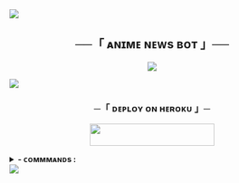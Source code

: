 <img src="https://user-images.githubusercontent.com/73097560/115834477-dbab4500-a447-11eb-908a-139a6edaec5c.gif">
<h2 align="center">
    ──「 ᴀɴɪᴍᴇ ɴᴇᴡs ʙᴏᴛ 」──
</h2>

<p align="center">
  <img src="https://i.ibb.co/5XJ0LPtf/photo-2025-08-09-20-57-40-7536954231886970884.jpg">
</p>

<img src="https://user-images.githubusercontent.com/73097560/115834477-dbab4500-a447-11eb-908a-139a6edaec5c.gif">

<h3 align="center">
    ─「 ᴅᴇᴩʟᴏʏ ᴏɴ ʜᴇʀᴏᴋᴜ 」─
</h3>

<p align="center"><a href="https://dashboard.heroku.com/new?template=https://github.com/FraxxShadow/HexaSuperRenamer"> <img src="https://img.shields.io/badge/Deploy%20On%20Heroku-black?style=for-the-badge&logo=heroku" width="220" height="38.45"/></a></p>

<details><summary><b> - ᴄᴏᴍᴍᴍᴀɴᴅs :</summary>
  
## ᴄᴏᴍᴍᴍᴀɴᴅs
```
start - Sᴛᴀʀᴛ ᴛʜᴇ ʙᴏᴛ
help - Sʜᴏᴡ ᴛʜɪs ʜᴇʟᴘ ᴍᴇssᴀɢᴇ
status - Cʜᴇᴄᴋ ʙᴏᴛ sᴛᴀᴛᴜs
settings - Bᴏᴛ sᴇᴛᴛɪɴɢs ᴘᴀɴᴇʟ
setstartpic - Sᴇᴛ sᴛᴀʀᴛ ᴘɪᴄᴛᴜʀᴇ
setschedule - Sᴇᴛ ᴀᴜᴛᴏ-ғᴇᴛᴄʜ sᴄʜᴇᴅᴜʟᴇ
stats - Sʜᴏᴡ ʙᴏᴛ sᴛᴀᴛɪsᴛɪᴄs
broadcast - Bʀᴏᴀᴅᴄᴀsᴛ ᴍᴇssᴀɢᴇ ᴛᴏ ᴀʟʟ ᴜsᴇʀs
ping - Cʜᴇᴄᴋ ʙᴏᴛ ʀᴇsᴘᴏɴsᴇ ᴛɪᴍᴇ
setmanga - Mᴀᴘ ᴍᴀɴɢᴀ ᴛᴏ ᴄʜᴀɴɴᴇʟ
delmanga - Rᴇᴍᴏᴠᴇ ᴍᴀɴɢᴀ ᴍᴀᴘᴘɪɴɢ
delallmanga - Rᴇᴍᴏᴠᴇ ᴀʟʟ ᴍᴀɴɢᴀ ᴍᴀᴘᴘɪɴɢ
listmangas - Lɪsᴛ ᴍᴀɴɢᴀ ᴄʜᴀɴɴᴇʟs
setmangabanner - Sᴇᴛ ᴍᴀɴɢᴀ ʙᴀɴɴᴇʀ
viewmangabanner - Vɪᴇᴡ ᴍᴀɴɢᴀ ʙᴀɴɴᴇʀ
delmangabanner - Rᴇᴍᴏᴠᴇ ᴍᴀɴɢᴀ ʙᴀɴɴᴇʀ
delallmangabanner - Rᴇᴍᴏᴠᴇ ᴀʟʟ ᴍᴀɴɢᴀ ʙᴀɴɴᴇʀ
listmangabanners - Lɪsᴛ ᴀʟʟ ᴍᴀɴɢᴀ ʙᴀɴɴᴇʀs
addanime - Mᴀᴘ ᴀɴɪᴍᴇ ᴛᴏ ᴄʜᴀɴɴᴇʟ
delanime - Rᴇᴍᴏᴠᴇ ᴀɴɪᴍᴇ ᴍᴀᴘᴘɪɴɢ
delallanimes - Rᴇᴍᴏᴠᴇ ᴀʟʟ ᴀɴɪᴍᴇ ᴍᴀᴘᴘɪɴɢ
listanimes - Lɪsᴛ ᴀɴɪᴍᴇ ᴄʜᴀɴɴᴇʟs
setbanner - Sᴇᴛ ᴀɴɪᴍᴇ ʙᴀɴɴᴇʀ
viewbanner - Vɪᴇᴡ ᴀɴɪᴍᴇ ʙᴀɴɴᴇʀ
delbanner - Rᴇᴍᴏᴠᴇ ᴀɴɪᴍᴇ ʙᴀɴɴᴇʀ
delallbanners - Rᴇᴍᴏᴠᴇ ᴀʟʟ ᴀɴɪᴍᴇ ʙᴀɴɴᴇʀ
listbanners - Lɪsᴛ ᴀɴɪᴍᴇ ʙᴀɴɴᴇʀs
addfsub - Aᴅᴅ ғᴏʀᴄᴇ sᴜʙ ᴄʜᴀɴɴᴇʟ
delfsub - Rᴇᴍᴏᴠᴇ ғᴏʀᴄᴇ sᴜʙ ᴄʜᴀɴɴᴇʟ
listfsubs - Lɪsᴛ ғᴏʀᴄᴇ sᴜʙ ᴄʜᴀɴɴᴇʟs
addadmin - Aᴅᴅ ɴᴇᴡ ᴀᴅᴍɪɴ
deladmin - Dᴇʟᴇᴛᴇ ᴀɴʏ ᴀᴅᴍɪɴ
listadmins - Lɪsᴛ ᴀʟʟ ᴀᴅᴍɪɴs
addtask - Aᴅᴅ ɴᴇᴡ ᴀɴɪᴍᴇ/ᴍᴀɴɢᴀ ᴛᴀsᴋ
addbatch - Aᴅᴅ ʙᴀᴛᴄʜ ᴛᴀsᴋ
tasks - Lɪsᴛ ᴀᴄᴛɪᴠᴇ ᴛᴀsᴋs
cleartasks - Cʟᴇᴀʀ ᴛᴀsᴋ ʟɪsᴛs
pause - Pᴀᴜsᴇ ᴀᴜᴛᴏ-ғᴇᴛᴄʜɪɴɢ
resume - Rᴇsᴜᴍᴇ ᴀᴜᴛᴏ-ғᴇᴛᴄʜɪɴɢ
addlink - Aᴅᴅ RSS ʟɪɴᴋ ғᴏʀ ᴀɴɪᴍᴇ ᴀɴᴅ ᴍᴀɴɢᴀ
listlinks - Lɪsᴛ ᴀʟʟ RSS ʟɪɴᴋs
dellink - Rᴇᴍᴏᴠᴇ RSS ʟɪɴᴋ ғᴏʀ ᴀɴɪᴍᴇ ᴀɴᴅ ᴍᴀɴɢᴀ
setthumb - Sᴇᴛ ɢʟᴏʙᴀʟ ᴛʜᴜᴍʙɴᴀɪʟ
delthumb - Rᴇᴍᴏᴠᴇ ɢʟᴏʙᴀʟ ᴛʜᴜᴍʙɴᴀɪʟ
viewthumb - Vɪᴇᴡ ɢʟᴏʙᴀʟ ᴛʜᴜᴍʙɴᴀɪʟ
setsticker - Sᴇᴛ ᴄᴏᴍᴘʟᴇᴛɪᴏɴ sᴛɪᴄᴋᴇʀ
delsticker - Rᴇᴍᴏᴠᴇ sᴛɪᴄᴋᴇʀ
viewsticker - Vɪᴇᴡ ᴄᴏᴍᴘʟᴇᴛɪᴏɴ sᴛɪᴄᴋᴇʀ
setdeltimer - Sᴇᴛ ᴀᴜᴛᴏ-ᴅᴇʟᴇᴛᴇ ᴛɪᴍᴇʀ
setdel - Tᴏɢɢʟᴇ ᴀᴜᴛᴏ-ᴅᴇʟᴇᴛᴇ ғᴇᴀᴛᴜʀᴇ
setffmpeg - Sᴇᴛ FFMPEG ᴄᴏɴғɪɢ ғᴏʀ sᴘᴇᴄɪғɪᴄ ᴀɴɪᴍᴇ
delffmpeg - Rᴇᴍᴏᴠᴇ FFMPEG ᴄᴏɴғɪɢ
delallffmpeg - Rᴇᴍᴏᴠᴇ ᴀʟʟ FFMPEG ᴄᴏɴғɪɢ
listffmpeg - Lɪsᴛ ᴀʟʟ FFMPEG ᴄᴏɴғɪɢs
shell - Exᴇᴄᴜᴛᴇ sʜᴇʟʟ ᴄᴏᴍᴍᴀɴᴅ
restart - Rᴇsᴛᴀʀᴛ ᴛʜᴇ ʙᴏᴛ
log - Gᴇᴛ ʙᴏᴛ ʟᴏɢs
cleanup - Cʟᴇᴀɴᴜᴘ ʙᴏᴛ ᴅɪʀᴇᴄᴛᴏʀɪᴇs
api - Cʜᴀɴɢᴇ API sᴏᴜʀᴄᴇ
```
</details>

<img src="https://user-images.githubusercontent.com/73097560/115834477-dbab4500-a447-11eb-908a-139a6edaec5c.gif">
